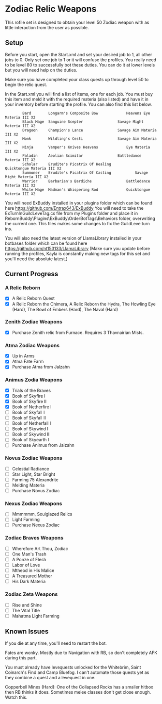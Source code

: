# Zodiac Relic Weapons

This rofile set is designed to obtain your level 50 Zodiac weapon with as little interaction from the user as possible.

## Setup

Before you start, open the Start.xml and set your desired job to 1, all other jobs to 0. Only set one job to 1 or it will confuse the profiles. You really need to be level 80 to successfully bot these duties. You can do it at lower levels but you will need help on the duties.

Make sure you have completed your class quests up through level 50 to begin the relic quest.

In the Start.xml you will find a list of items, one for each job. You must buy this item and meld it with the required materia (also listed) and have it in your inventory before starting the profile. You can also find this list below.

			Bard		Longarm's Composite Bow				Heavens Eye Materia III X2
			Black Mage	Sanguine Scepter				Savage Might Materia III X2
			Dragoon		Champion's Lance				Savage Aim Materia III X2
			Monk		Wildling's Cesti				Savage Aim Materia III X2
			Ninja		Vamper's Knives	Heavens 			Eye Materia III X2
			Paladin		Aeolian Scimitar				Battledance Materia III X2
			Scholar		Erudite's Picatrix Of Healing			Quicktongue Materia III X2
			Summoner	Erudite's Picatrix Of Casting			Savage Might Materia III X2
			Warrior		Barbarian's Bardiche				Battledance Materia III X2
			White Mage	Madman's Whispering Rod				Quicktongue Materia III X2

You will need ExBuddy installed in your plugins folder which can be found here https://github.com/Entrax643/ExBuddy
You will need to take the ExTurnInGuildLeveTag.cs file from my Plugins folder and place it in RebornBuddy\Plugins\ExBuddy\OrderBotTags\Behaviors folder, overwriting the current one. This files makes some changes to fix the GuildLeve turn ins.

You will also need the latest version of LlamaLibrary installed in your botbases folder which can be found here https://github.com/nt153133/LlamaLibrary
(Make sure you update before running the profiles, Kayla is constantly making new tags for this set and you'll need the absolute latest.)


## Current Progress

### A Relic Reborn
- [x] A Relic Reborn Quest
- [x] A Relic Reborn the Chimera, A Relic Reborn the Hydra, The Howling Eye (Hard), The Bowl of Embers (Hard), The Naval (Hard)

### Zenith Zodiac Weapons
- [x] Purchase Zenith relic from Furnace. Requires 3 Thavnairian Mists.

### Atma Zodiac Weapons
- [x] Up in Arms
- [x] Atma Fate Farm
- [x] Purchase Atma from Jalzahn

### Animus Zodia Weapons
- [x] Trials of the Braves
- [x] Book of Skyfire I
- [x] Book of Skyfire II
- [x] Book of Netherfire I
- [ ] Book of Skyfall I
- [ ] Book of Skyfall II
- [ ] Book of Netherfall I
- [ ] Book of Skywind I
- [ ] Book of Skywind II
- [ ] Book of Skyearth I
- [ ] Purchase Animus from Jalzahn

### Novus Zodiac Weapons
- [ ] Celestial Radiance
- [ ] Star Light, Star Bright
- [ ] Farming 75 Alexandrite
- [ ] Melding Materia
- [ ] Purchase Novus Zodiac

### Nexus Zodiac Weapons
- [ ] Mmmmmm, Soulglazed Relics
- [ ] Light Farming
- [ ] Purchase Nexus Zodiac

### Zodiac Braves Weapons
- [ ] Wherefore Art Thou, Zodiac
- [ ] One Man's Trash
- [ ] A Ponze of Flesh
- [ ] Labor of Love
- [ ] Mtheod in His Malice
- [ ] A Treasured Mother
- [ ] His Dark Materia

### Zodiac Zeta Weapons
- [ ] Rise and Shine
- [ ] The Vital Title
- [ ] Mahatma Light Farming

## Known Issues

If you die at any time, you'll need to restart the bot.

Fates are wonky. Mostly due to Navigation with RB, so don't completely AFK during this part.

You must already have levequests unlocked for the Whitebrim, Saint Coinarch's Find and Camp Bluefog. I can't automate those quests yet as they combine a quest and a levequest in one.

Copperbell Mines (Hard): One of the Collapsed Rocks has a smaller hitbox then RB thinks it does. Sometimes melee classes don't get close enough. Watch this.
